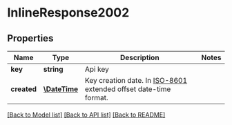 # InlineResponse2002

## Properties
Name | Type | Description | Notes
------------ | ------------- | ------------- | -------------
**key** | **string** | Api key | 
**created** | [**\DateTime**](\DateTime.md) | Key creation date. In [ISO-8601](http://en.wikipedia.org/wiki/ISO_8601) extended offset date-time format. | 

[[Back to Model list]](../README.md#documentation-for-models) [[Back to API list]](../README.md#documentation-for-api-endpoints) [[Back to README]](../README.md)


